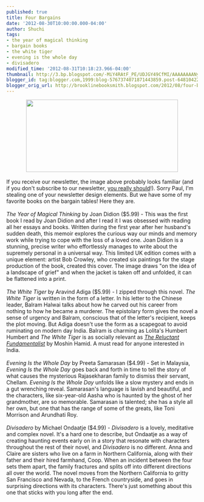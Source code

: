 ```yaml
---
published: true
title: Four Bargains
date: '2012-08-30T10:00:00.000-04:00'
author: Shuchi
tags:
- the year of magical thinking
- bargain books
- the white tiger
- evening is the whole day
- divisadero
modified_time: '2012-08-31T10:18:23.966-04:00'
thumbnail: http://3.bp.blogspot.com/-MiY4RAtF_PE/UDJGY49CfMI/AAAAAAAANy8/ry_tBNyN3zc/s72-c/four+bargains.png
blogger_id: tag:blogger.com,1999:blog-5767374071871443859.post-6481042269260666358
blogger_orig_url: http://brooklinebooksmith.blogspot.com/2012/08/four-bargains.html
---
```


<div dir="ltr" style="text-align: left;" trbidi="on"><div class="separator" style="clear: both; text-align: center;"><a href="http://3.bp.blogspot.com/-MiY4RAtF_PE/UDJGY49CfMI/AAAAAAAANy8/ry_tBNyN3zc/s1600/four+bargains.png" imageanchor="1" style="margin-left: 1em; margin-right: 1em;"><img border="0" height="190" src="http://3.bp.blogspot.com/-MiY4RAtF_PE/UDJGY49CfMI/AAAAAAAANy8/ry_tBNyN3zc/s400/four+bargains.png" width="400" /></a></div><br />If you receive our newsletter, the image above probably looks familiar (and if you don't subscribe to our newsletter, <a href="http://www.brooklinebooksmith.com/" target="_blank">you really should</a>!). Sorry Paul, I'm stealing one of your newsletter design elements. But we have some of my favorite books on the bargain tables! Here they are. <br /><br /><em>The Year of Magical Thinking</em> by Joan Didion ($5.99) - This was the first book I read by Joan Didion and after I read it I was obsessed with reading all her essays and books. Written during the first year after her husband's sudden death, this memoir explores the curious way our minds and memory work while trying to cope with the loss of a loved one. Joan Didion is a stunning, precise writer who effortlessly manages to write about the supremely personal in a universal way. This limited UK edition comes with a unique element: artist Bob Crowley, who&nbsp;created six paintings for the stage production of the book, created this cover. The image draws "on the idea of a landscape of grief" and when the jacket is taken off and unfolded, it can be flattened into a print.<br /><br /><em>The White Tiger</em> by Aravind Adiga ($5.99) -&nbsp;I zipped through this novel. <em>The White Tiger</em> is written in the form of a letter. In&nbsp;his letter to the Chinese leader, Balram Halwai talks about how he carved out his career from nothing to how he became a murderer. The epistolary form gives the novel a sense of urgency and Balram, conscious that of the letter's recipient, keeps the plot moving. But Adiga doesn't use the form as a scapegoat to avoid ruminating on modern day India. Balram is charming as Lolita's Humbert Humbert and <i>The White Tiger</i> is as socially relevant as <em><a href="http://www.brooklinebooksmith-shop.com/book/9780156034029" target="_blank">The Reluctant Fundamentalist</a></em> by Moshin Hamid. A must read for anyone interested in India.<br /><br /><em>Evening Is the Whole Day</em> by Preeta Samarasan ($4.99) -&nbsp;Set in Malaysia, <em>Evening Is the Whole Day</em>&nbsp;goes back and forth in time to tell the story of what causes the mysterious Rajasekharan family to dismiss their servant, Chellam. <em>Evening Is the Whole Day</em> unfolds like a slow mystery and ends in a gut wrenching reveal. Samarasan's language is lavish and beautiful, and the characters, like six-year-old Aasha who is&nbsp;haunted by the ghost of her grandmother,&nbsp;are so memorable. Samarasan is talented; she has a style all her own, but one that has the&nbsp;range of some of the greats, like&nbsp;Toni Morrison and Arundhati Roy. <br /><br /><em>Divisadero</em> by Michael Ondaatje ($4.99) - <em>Divisadero</em> is a lovely, meditative and complex novel. It's a hard one to describe, but Ondaatje as&nbsp;a way of creating haunting events early on in a story&nbsp;that resonate with characters throughout the rest of their novel, and <em>Divisadero</em> is no different. Anna and Claire are sisters who live on a farm in Northern California, along with their father and their hired farmhand, Coop. When an incident between the four sets them apart, the family fractures and splits off into different directions all over the world. The novel moves from the&nbsp;Northern California to gritty San Francisco and Nevada, to the French countryside, and goes in surprising directions with its characters. There's just something about this one that sticks with you long after the end. </div>